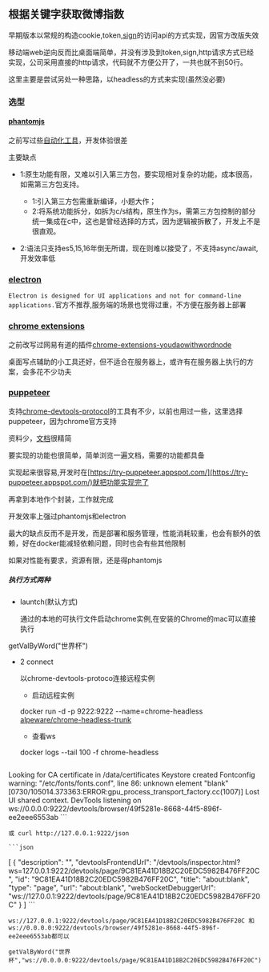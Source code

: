 ## 根据关键字获取微博指数

早期版本以常规的构造cookie,token,[sign](https://github.com/cclient/tmallSign)的访问api的方式实现，因官方改版失效

移动端web逆向反而比桌面端简单，并没有涉及到token,sign,http请求方式已经实现，公司采用直接的http请求，代码就不方便公开了，一共也就不到50行。

这里主要是尝试另处一种思路，以headless的方式来实现(虽然没必要)

### 选型

#### [phantomjs](https://github.com/ariya/phantomjs)

之前写过些[自动化工具](https://github.com/cclient/sina_multi_account_login)，开发体验很差

主要缺点

* 1:原生功能有限，又难以引入第三方包，要实现相对复杂的功能，成本很高，如需第三方包支持。
  * 1:引入第三方包需重新编译，小题大作；
  * 2:将系统功能拆分，如拆为c/s结构，原生作为s，需第三方包控制的部分统一集成在c中，这也是曾经选择的方式，因为逻辑被拆散了，开发上不是很直观。

* 2:语法只支持es5,15,16年倒无所谓，现在则难以接受了，不支持async/await,开发效率低

### [electron](https://github.com/electron/electron)

`Electron is designed for UI applications and not for command-line applications.`官方不推荐,服务端的场景也觉得过重，不方便在服务器上部署

### [chrome extensions](https://developer.chrome.com/extensions)

之前改写过网易有道的插件[chrome-extensions-youdaowithwordnode](https://github.com/cclient/chrome-extensions-youdaowithwordnode)

桌面写点辅助的小工具还好，但不适合在服务器上，或许有在服务器上执行的方案，会多花不少功夫

### [puppeteer](https://github.com/GoogleChrome/puppeteer/)

支持[chrome-devtools-protocol](https://github.com/ChromeDevTools/awesome-chrome-devtools#chrome-devtools-protocol)的工具有不少，以前也用过一些，这里选择puppeteer，因为chrome官方支持

资料少，[文档](https://github.com/GoogleChrome/puppeteer/blob/v1.5.0/docs/api.md#class-response)很精简

要实现的功能也很简单，简单浏览一遍文档，需要的功能都具备

实现起来很容易,开发时在[https://try-puppeteer.appspot.com/](https://try-puppeteer.appspot.com/)就把功能实现完了

再拿到本地作个封装，工作就完成

开发效率上强过phantomjs和electron

最大的缺点反而不是开发，而是部署和服务管理，性能消耗较重，也会有额外的依赖，好在docker能减轻依赖问题，同时也会有些其他限制

如果对性能有要求，资源有限，还是得phantomjs

##### 执行方式两种

* launtch(默认方式)
  
  通过的本地的可执行文件启动chrome实例,在安装的Chrome的mac可以直接执行

getValByWord("世界杯")

* 2 connect

   以chrome-devtools-protoco连接远程实例

  * 启动远程实例

   docker run -d -p 9222:9222 --name=chrome-headless [alpeware/chrome-headless-trunk](https://hub.docker.com/r/alpeware/chrome-headless-trunk/)

  * 查看ws

   docker logs --tail 100 -f chrome-headless

   ```log
Looking for CA certificate in /data/certificates
Keystore created
Fontconfig warning: "/etc/fonts/fonts.conf", line 86: unknown element "blank"
[0730/105014.373363:ERROR:gpu_process_transport_factory.cc(1007)] Lost UI shared context.
DevTools listening on ws://0.0.0.0:9222/devtools/browser/49f5281e-8668-44f5-896f-ee2eee6553ab
    ```

    或 curl http://127.0.0.1:9222/json

    ```json
[ {
   "description": "",
   "devtoolsFrontendUrl": "/devtools/inspector.html?ws=127.0.0.1:9222/devtools/page/9C81EA41D18B2C20EDC5982B476FF20C",
   "id": "9C81EA41D18B2C20EDC5982B476FF20C",
   "title": "about:blank",
   "type": "page",
   "url": "about:blank",
   "webSocketDebuggerUrl": "ws://127.0.0.1:9222/devtools/page/9C81EA41D18B2C20EDC5982B476FF20C"
} ]
    ```

    ws://127.0.0.1:9222/devtools/page/9C81EA41D18B2C20EDC5982B476FF20C 和 ws://0.0.0.0:9222/devtools/browser/49f5281e-8668-44f5-896f-ee2eee6553ab都可以

    getValByWord("世界杯","ws://0.0.0.0:9222/devtools/page/9C81EA41D18B2C20EDC5982B476FF20C")

